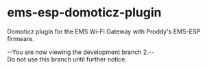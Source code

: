 # ems-esp-domoticz-plugin
Domoticz plugin for the EMS Wi-Fi Gateway with Proddy's EMS-ESP firmware. 

--You are now viewing the development branch 2.--<br>
Do not use this branch until further notice.